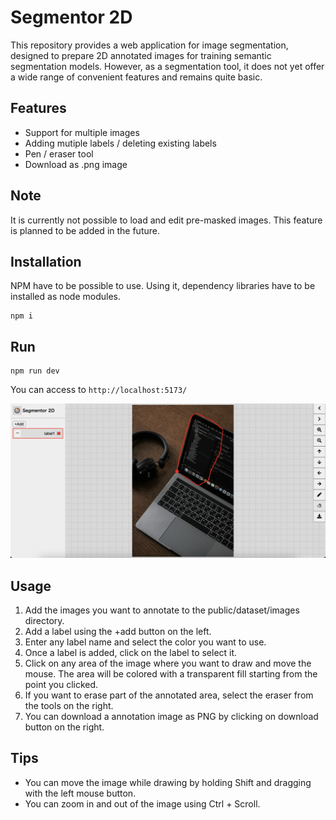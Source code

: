 # Segmentor 2D

This repository provides a web application for image segmentation, designed to prepare 2D annotated images for training semantic segmentation models.
However, as a segmentation tool, it does not yet offer a wide range of convenient features and remains quite basic.

## Features
- Support for multiple images
- Adding mutiple labels / deleting existing labels
- Pen / eraser tool
- Download as .png image

## Note
It is currently not possible to load and edit pre-masked images. This feature is planned to be added in the future.

## Installation
NPM have to be possible to use. Using it, dependency libraries have to be installed as node modules.
```
npm i
```

## Run
```
npm run dev
```

You can access to `http://localhost:5173/`

<img src="./public/home.png">

## Usage
1. Add the images you want to annotate to the public/dataset/images directory.
2. Add a label using the +add button on the left.
3. Enter any label name and select the color you want to use.
4. Once a label is added, click on the label to select it.
5. Click on any area of the image where you want to draw and move the mouse. The area will be colored with a transparent fill starting from the point you clicked.
6. If you want to erase part of the annotated area, select the eraser from the tools on the right.
7. You can download a annotation image as PNG by clicking on download button on the right.

## Tips
- You can move the image while drawing by holding Shift and dragging with the left mouse button.
- You can zoom in and out of the image using Ctrl + Scroll.







